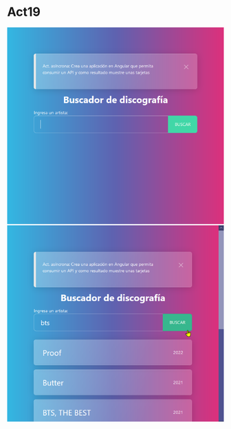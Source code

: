 # Act19

![captura de pantalla inicial](./src/assets/captura0.png)
![captura de pantalla](./src/assets/captura.png)
